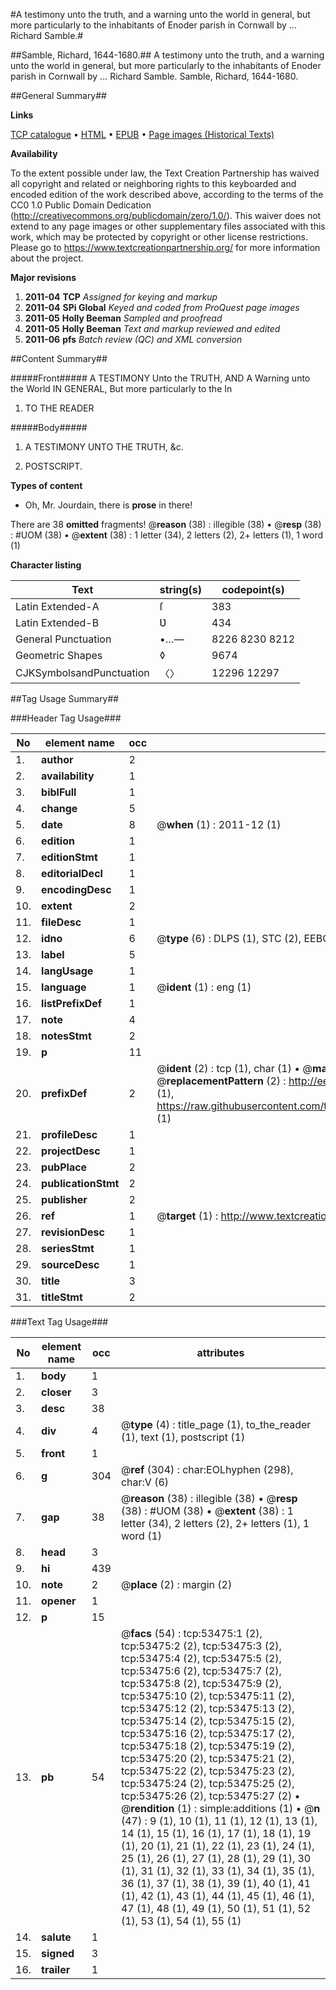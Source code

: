 #A testimony unto the truth, and a warning unto the world in general, but more particularly to the inhabitants of Enoder parish in Cornwall by ... Richard Samble.#

##Samble, Richard, 1644-1680.##
A testimony unto the truth, and a warning unto the world in general, but more particularly to the inhabitants of Enoder parish in Cornwall by ... Richard Samble.
Samble, Richard, 1644-1680.

##General Summary##

**Links**

[TCP catalogue](http://www.ota.ox.ac.uk/tcp/)  • 
[HTML](http://tei.it.ox.ac.uk/tcp/Texts-HTML/free/A61/A61344.html)  • 
[EPUB](http://tei.it.ox.ac.uk/tcp/Texts-EPUB/free/A61/A61344.epub) • 
[Page images (Historical Texts)](https://historicaltexts.jisc.ac.uk/eebo-12069035e)

**Availability**

To the extent possible under law, the Text Creation Partnership has waived all copyright and related or neighboring rights to this keyboarded and encoded edition of the work described above, according to the terms of the CC0 1.0 Public Domain Dedication (http://creativecommons.org/publicdomain/zero/1.0/). This waiver does not extend to any page images or other supplementary files associated with this work, which may be protected by copyright or other license restrictions. Please go to https://www.textcreationpartnership.org/ for more information about the project.

**Major revisions**

1. __2011-04__ __TCP__ *Assigned for keying and markup*
1. __2011-04__ __SPi Global__ *Keyed and coded from ProQuest page images*
1. __2011-05__ __Holly Beeman__ *Sampled and proofread*
1. __2011-05__ __Holly Beeman__ *Text and markup reviewed and edited*
1. __2011-06__ __pfs__ *Batch review (QC) and XML conversion*

##Content Summary##

#####Front#####
A TESTIMONY Unto the TRUTH, AND A Warning unto the World IN GENERAL, But more particularly to the In
1. TO THE READER

#####Body#####

1. A TESTIMONY UNTO THE TRUTH, &c.

1. POSTSCRIPT.

**Types of content**

  * Oh, Mr. Jourdain, there is **prose** in there!

There are 38 **omitted** fragments! 
 @__reason__ (38) : illegible (38)  •  @__resp__ (38) : #UOM (38)  •  @__extent__ (38) : 1 letter (34), 2 letters (2), 2+ letters (1), 1 word (1)

**Character listing**


|Text|string(s)|codepoint(s)|
|---|---|---|
|Latin Extended-A|ſ|383|
|Latin Extended-B|Ʋ|434|
|General Punctuation|•…—|8226 8230 8212|
|Geometric Shapes|◊|9674|
|CJKSymbolsandPunctuation|〈〉|12296 12297|

##Tag Usage Summary##

###Header Tag Usage###

|No|element name|occ|attributes|
|---|---|---|---|
|1.|__author__|2||
|2.|__availability__|1||
|3.|__biblFull__|1||
|4.|__change__|5||
|5.|__date__|8| @__when__ (1) : 2011-12 (1)|
|6.|__edition__|1||
|7.|__editionStmt__|1||
|8.|__editorialDecl__|1||
|9.|__encodingDesc__|1||
|10.|__extent__|2||
|11.|__fileDesc__|1||
|12.|__idno__|6| @__type__ (6) : DLPS (1), STC (2), EEBO-CITATION (1), OCLC (1), VID (1)|
|13.|__label__|5||
|14.|__langUsage__|1||
|15.|__language__|1| @__ident__ (1) : eng (1)|
|16.|__listPrefixDef__|1||
|17.|__note__|4||
|18.|__notesStmt__|2||
|19.|__p__|11||
|20.|__prefixDef__|2| @__ident__ (2) : tcp (1), char (1)  •  @__matchPattern__ (2) : ([0-9\-]+):([0-9IVX]+) (1), (.+) (1)  •  @__replacementPattern__ (2) : http://eebo.chadwyck.com/downloadtiff?vid=$1&page=$2 (1), https://raw.githubusercontent.com/textcreationpartnership/Texts/master/tcpchars.xml#$1 (1)|
|21.|__profileDesc__|1||
|22.|__projectDesc__|1||
|23.|__pubPlace__|2||
|24.|__publicationStmt__|2||
|25.|__publisher__|2||
|26.|__ref__|1| @__target__ (1) : http://www.textcreationpartnership.org/docs/. (1)|
|27.|__revisionDesc__|1||
|28.|__seriesStmt__|1||
|29.|__sourceDesc__|1||
|30.|__title__|3||
|31.|__titleStmt__|2||


###Text Tag Usage###

|No|element name|occ|attributes|
|---|---|---|---|
|1.|__body__|1||
|2.|__closer__|3||
|3.|__desc__|38||
|4.|__div__|4| @__type__ (4) : title_page (1), to_the_reader (1), text (1), postscript (1)|
|5.|__front__|1||
|6.|__g__|304| @__ref__ (304) : char:EOLhyphen (298), char:V (6)|
|7.|__gap__|38| @__reason__ (38) : illegible (38)  •  @__resp__ (38) : #UOM (38)  •  @__extent__ (38) : 1 letter (34), 2 letters (2), 2+ letters (1), 1 word (1)|
|8.|__head__|3||
|9.|__hi__|439||
|10.|__note__|2| @__place__ (2) : margin (2)|
|11.|__opener__|1||
|12.|__p__|15||
|13.|__pb__|54| @__facs__ (54) : tcp:53475:1 (2), tcp:53475:2 (2), tcp:53475:3 (2), tcp:53475:4 (2), tcp:53475:5 (2), tcp:53475:6 (2), tcp:53475:7 (2), tcp:53475:8 (2), tcp:53475:9 (2), tcp:53475:10 (2), tcp:53475:11 (2), tcp:53475:12 (2), tcp:53475:13 (2), tcp:53475:14 (2), tcp:53475:15 (2), tcp:53475:16 (2), tcp:53475:17 (2), tcp:53475:18 (2), tcp:53475:19 (2), tcp:53475:20 (2), tcp:53475:21 (2), tcp:53475:22 (2), tcp:53475:23 (2), tcp:53475:24 (2), tcp:53475:25 (2), tcp:53475:26 (2), tcp:53475:27 (2)  •  @__rendition__ (1) : simple:additions (1)  •  @__n__ (47) : 9 (1), 10 (1), 11 (1), 12 (1), 13 (1), 14 (1), 15 (1), 16 (1), 17 (1), 18 (1), 19 (1), 20 (1), 21 (1), 22 (1), 23 (1), 24 (1), 25 (1), 26 (1), 27 (1), 28 (1), 29 (1), 30 (1), 31 (1), 32 (1), 33 (1), 34 (1), 35 (1), 36 (1), 37 (1), 38 (1), 39 (1), 40 (1), 41 (1), 42 (1), 43 (1), 44 (1), 45 (1), 46 (1), 47 (1), 48 (1), 49 (1), 50 (1), 51 (1), 52 (1), 53 (1), 54 (1), 55 (1)|
|14.|__salute__|1||
|15.|__signed__|3||
|16.|__trailer__|1||
